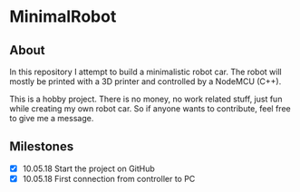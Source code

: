 # MinimalRobot
## About
In this repository I attempt to build a minimalistic robot car. The robot will mostly be printed with a 3D printer and controlled by a NodeMCU (C++).

This is a hobby project. There is no money, no work related stuff, just fun while creating my own robot car. So if anyone wants to contribute, feel free to give me a message.

## Milestones
- [x] 10.05.18 Start the project on GitHub
- [x] 10.05.18 First connection from controller to PC
